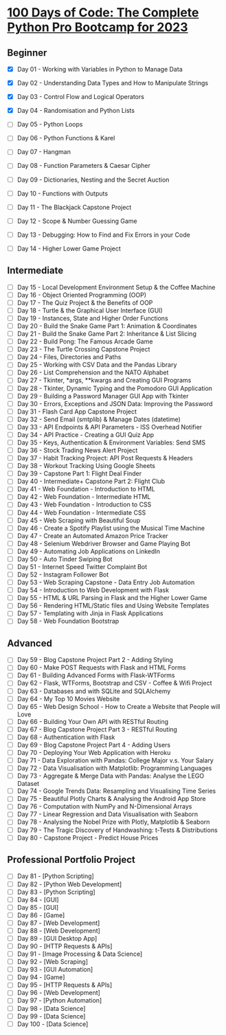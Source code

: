 # [100 Days of Code: The Complete Python Pro Bootcamp for 2023](https://www.udemy.com/course/100-days-of-code/)

## Beginner
- [X] Day 01 - Working with Variables in Python to Manage Data
- [X] Day 02 - Understanding Data Types and How to Manipulate Strings 
- [X] Day 03 - Control Flow and Logical Operators
- [X] Day 04 - Randomisation and Python Lists
- [ ] Day 05 - Python Loops
- [ ] Day 06 - Python Functions & Karel
- [ ] Day 07 - Hangman
- [ ] Day 08 - Function Parameters & Caesar Cipher
- [ ] Day 09 - Dictionaries, Nesting and the Secret Auction
- [ ] Day 10 - Functions with Outputs
- [ ] Day 11 - The Blackjack Capstone Project
- [ ] Day 12 - Scope & Number Guessing Game
- [ ] Day 13 - Debugging: How to Find and Fix Errors in your Code
- [ ] Day 14 - Higher Lower Game Project


## Intermediate
- [ ] Day 15 - Local Development Environment Setup & the Coffee Machine
- [ ] Day 16 - Object Oriented Programming (OOP)
- [ ] Day 17 - The Quiz Project & the Benefits of OOP
- [ ] Day 18 - Turtle & the Graphical User Interface (GUI)
- [ ] Day 19 - Instances, State and Higher Order Functions
- [ ] Day 20 - Build the Snake Game Part 1: Animation & Coordinates
- [ ] Day 21 - Build the Snake Game Part 2: Inheritance & List Slicing
- [ ] Day 22 - Build Pong: The Famous Arcade Game
- [ ] Day 23 - The Turtle Crossing Capstone Project
- [ ] Day 24 - Files, Directories and Paths
- [ ] Day 25 - Working with CSV Data and the Pandas Library
- [ ] Day 26 - List Comprehension and the NATO Alphabet
- [ ] Day 27 - Tkinter, *args, **kwargs and Creating GUI Programs
- [ ] Day 28 - Tkinter, Dynamic Typing and the Pomodoro GUI Application 
- [ ] Day 29 - Building a Password Manager GUI App with Tkinter
- [ ] Day 30 - Errors, Exceptions and JSON Data: Improving the Password
- [ ] Day 31 - Flash Card App Capstone Project
- [ ] Day 32 - Send Email (smtplib) & Manage Dates (datetime)
- [ ] Day 33 - API Endpoints & API Parameters - ISS Overhead Notifier 
- [ ] Day 34 - API Practice - Creating a GUI Quiz App
- [ ] Day 35 - Keys, Authentication & Environment Variables: Send SMS 
- [ ] Day 36 - Stock Trading News Alert Project
- [ ] Day 37 - Habit Tracking Project: API Post Requests & Headers
- [ ] Day 38 - Workout Tracking Using Google Sheets
- [ ] Day 39 - Capstone Part 1: Flight Deal Finder
- [ ] Day 40 - Intermediate+ Capstone Part 2: Flight Club
- [ ] Day 41 - Web Foundation - Introduction to HTML
- [ ] Day 42 - Web Foundation - Intermediate HTML
- [ ] Day 43 - Web Foundation - Introduction to CSS
- [ ] Day 44 - Web Foundation - Intermediate CSS
- [ ] Day 45 - Web Scraping with Beautiful Soup
- [ ] Day 46 - Create a Spotify Playlist using the Musical Time Machine 
- [ ] Day 47 - Create an Automated Amazon Price Tracker
- [ ] Day 48 - Selenium Webdriver Browser and Game Playing Bot
- [ ] Day 49 - Automating Job Applications on LinkedIn
- [ ] Day 50 - Auto Tinder Swiping Bot
- [ ] Day 51 - Internet Speed Twitter Complaint Bot
- [ ] Day 52 - Instagram Follower Bot
- [ ] Day 53 - Web Scraping Capstone - Data Entry Job Automation
- [ ] Day 54 - Introduction to Web Development with Flask
- [ ] Day 55 - HTML & URL Parsing in Flask and the Higher Lower Game
- [ ] Day 56 - Rendering HTML/Static files and Using Website Templates 
- [ ] Day 57 - Templating with Jinja in Flask Applications
- [ ] Day 58 - Web Foundation Bootstrap

## Advanced
- [ ] Day 59 - Blog Capstone Project Part 2 - Adding Styling
- [ ] Day 60 - Make POST Requests with Flask and HTML Forms
- [ ] Day 61 - Building Advanced Forms with Flask-WTForms
- [ ] Day 62 - Flask, WTForms, Bootstrap and CSV - Coffee & Wifi Project
- [ ] Day 63 - Databases and with SQLite and SQLAlchemy
- [ ] Day 64 - My Top 10 Movies Website
- [ ] Day 65 - Web Design School - How to Create a Website that People will Love
- [ ] Day 66 - Building Your Own API with RESTful Routing
- [ ] Day 67 - Blog Capstone Project Part 3 - RESTful Routing
- [ ] Day 68 - Authentication with Flask
- [ ] Day 69 - Blog Capstone Project Part 4 - Adding Users
- [ ] Day 70 - Deploying Your Web Application with Heroku
- [ ] Day 71 - Data Exploration with Pandas: College Major v.s. Your Salary
- [ ] Day 72 - Data Visualisation with Matplotlib: Programming Languages 
- [ ] Day 73 - Aggregate & Merge Data with Pandas: Analyse the LEGO Dataset 
- [ ] Day 74 - Google Trends Data: Resampling and Visualising Time Series 
- [ ] Day 75 - Beautiful Plotly Charts & Analysing the Android App Store
- [ ] Day 76 - Computation with NumPy and N-Dimensional Arrays
- [ ] Day 77 - Linear Regression and Data Visualisation with Seaborn
- [ ] Day 78 - Analysing the Nobel Prize with Plotly, Matplotlib & Seaborn 
- [ ] Day 79 - The Tragic Discovery of Handwashing: t-Tests & Distributions 
- [ ] Day 80 - Capstone Project - Predict House Prices

## Professional Portfolio Project
- [ ] Day 81 - [Python Scripting]
- [ ] Day 82 - [Python Web Development]
- [ ] Day 83 - [Python Scripting]
- [ ] Day 84 - [GUI]
- [ ] Day 85 - [GUI]
- [ ] Day 86 - [Game]
- [ ] Day 87 - [Web Development]
- [ ] Day 88 - [Web Development]
- [ ] Day 89 - [GUI Desktop App]
- [ ] Day 90 - [HTTP Requests & APIs]
- [ ] Day 91 - [Image Processing & Data Science]
- [ ] Day 92 - [Web Scraping]
- [ ] Day 93 - [GUI Automation]
- [ ] Day 94 - [Game]
- [ ] Day 95 - [HTTP Requests & APIs]
- [ ] Day 96 - [Web Development]
- [ ] Day 97 - [Python Automation]
- [ ] Day 98 - [Data Science]
- [ ] Day 99 - [Data Science]
- [ ] Day 100 - [Data Science]
